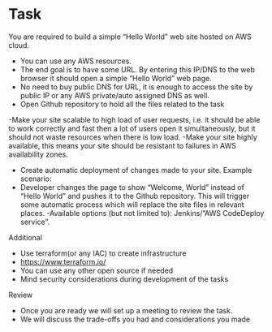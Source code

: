 # Task
You are required to build a simple “Hello World” web site hosted on AWS cloud.
-	You can use any AWS resources.
-	The end goal is to have some URL. By entering this IP/DNS to the web browser it should open a simple “Hello World” web page.
-	No need to buy public DNS for URL, it is enough to access the site by public IP or any AWS private/auto assigned DNS as well.
-	Open Github repository to hold all the files related to the task
 
-Make your site scalable to high load of user requests, i.e. it should be able to work correctly and fast then a lot of users open it simultaneously, but it should not waste resources when there is low load.
-Make your site highly available, this means your site should be resistant to failures in AWS availability zones.
-	Create automatic deployment of changes made to your site. Example scenario:
-	Developer changes the page to show “Welcome, World” instead of “Hello World” and pushes it to the Github repository. This will trigger some automatic process which will replace the site files in relevant places.
-Available options (but not limited to): Jenkins/”AWS CodeDeploy service”.
 
Additional
-	Use terraform(or any IAC) to create infrastructure
-	https://www.terraform.io/
-	You can use any other open source if needed
-	Mind security considerations during development of the tasks
 

Review
-	Once you are ready we will set up a meeting to review the task.
-	We will discuss the trade-offs you had and considerations you made
 
